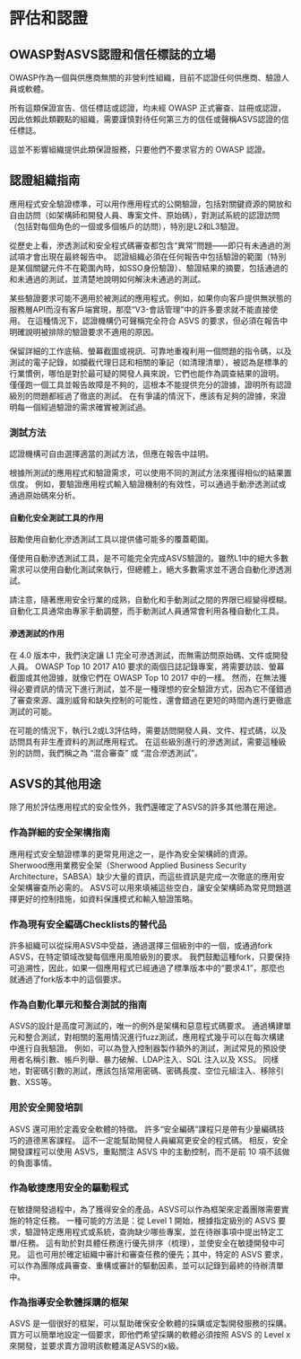 # 評估和認證

## OWASP對ASVS認證和信任標誌的立場

OWASP作為一個與供應商無關的非營利性組織，目前不認證任何供應商、驗證人員或軟體。

所有這類保證宣告、信任標誌或認證，均未經 OWASP 正式審查、註冊或認證，因此依賴此類觀點的組織，需要謹慎對待任何第三方的信任或聲稱ASVS認證的信任標誌。

這並不影響組織提供此類保證服務，只要他們不要求官方的 OWASP 認證。

## 認證組織指南

應用程式安全驗證標準，可以用作應用程式的公開驗證，包括對關鍵資源的開放和自由訪問（如架構師和開發人員、專案文件、原始碼），對測試系統的認證訪問（包括對每個角色的一個或多個帳戶的訪問），特別是L2和L3驗證。

從歷史上看，滲透測試和安全程式碼審查都包含“異常”問題——即只有未通過的測試項才會出現在最終報告中。 認證組織必須在任何報告中包括驗證的範圍（特別是某個關鍵元件不在範圍內時，如SSO身份驗證）、驗證結果的摘要，包括通過的和未通過的測試，並清楚地說明如何解決未通過的測試。

某些驗證要求可能不適用於被測試的應用程式。例如，如果你向客戶提供無狀態的服務層API而沒有客戶端實現，那麼“V3-會話管理”中的許多要求就不能直接使用。 在這種情況下，認證機構仍可聲稱完全符合 ASVS 的要求，但必須在報告中明確說明被排除的驗證要求不適用的原因。

保留詳細的工作底稿、螢幕截圖或視訊、可靠地重複利用一個問題的指令碼，以及測試的電子記錄，如攔截代理日誌和相關的筆記（如清理清單），被認為是標準的行業慣例，哪怕是對於最可疑的開發人員來說，它們也能作為調查結果的證明。 僅僅跑一個工具並報告故障是不夠的，這根本不能提供充分的證據，證明所有認證級別的問題都經過了徹底的測試。 在有爭議的情況下，應該有足夠的證據，來證明每一個經過驗證的需求確實被測試過。

### 測試方法

認證機構可自由選擇適當的測試方法，但應在報告中註明。

根據所測試的應用程式和驗證需求，可以使用不同的測試方法來獲得相似的結果置信度。 例如，要驗證應用程式輸入驗證機制的有效性，可以通過手動滲透測試或通過原始碼來分析。

#### 自動化安全測試工具的作用

鼓勵使用自動化滲透測試工具以提供儘可能多的覆蓋範圍。

僅使用自動滲透測試工具，是不可能完全完成ASVS驗證的。雖然L1中的絕大多數需求可以使用自動化測試來執行，但總體上，絕大多數需求並不適合自動化滲透測試。

請注意，隨著應用安全行業的成熟，自動化和手動測試之間的界限已經變得模糊。 自動化工具通常由專家手動調整，而手動測試人員通常會利用各種自動化工具。

#### 滲透測試的作用

在 4.0 版本中，我們決定讓 L1 完全可滲透測試，而無需訪問原始碼、文件或開發人員。 OWASP Top 10 2017 A10 要求的兩個日誌記錄專案，將需要訪談、螢幕截圖或其他證據，就像它們在 OWASP Top 10 2017 中的一樣。 然而，在無法獲得必要資訊的情況下進行測試，並不是一種理想的安全驗證方式，因為它不僅錯過了審查來源、識別威脅和缺失控制的可能性，還會錯過在更短的時間內進行更徹底測試的可能。

在可能的情況下，執行L2或L3評估時，需要訪問開發人員、文件、程式碼，以及訪問具有非生產資料的測試應用程式。 在這些級別進行的滲透測試，需要這種級別的訪問，我們稱之為 “混合審查” 或 “混合滲透測試”。

## ASVS的其他用途

除了用於評估應用程式的安全性外，我們還確定了ASVS的許多其他潛在用途。

### 作為詳細的安全架構指南

應用程式安全驗證標準的更常見用途之一，是作為安全架構師的資源。 Sherwood應用業務安全架（Sherwood Applied Business Security Architecture，SABSA）缺少大量的資訊，而這些資訊是完成一次徹底的應用安全架構審查所必需的。 ASVS可以用來填補這些空白，讓安全架構師為常見問題選擇更好的控制措施，如資料保護模式和輸入驗證策略。

### 作為現有安全編碼Checklists的替代品

許多組織可以從採用ASVS中受益，通過選擇三個級別中的一個，或通過fork ASVS，在特定領域改變每個應用風險級別的要求。 我們鼓勵這種fork，只要保持可追溯性，因此，如果一個應用程式已經通過了標準版本中的“要求4.1”，那麼也就通過了fork版本中的這個要求。

### 作為自動化單元和整合測試的指南

ASVS的設計是高度可測試的，唯一的例外是架構和惡意程式碼要求。 通過構建單元和整合測試，對相關的濫用情況進行fuzz測試，應用程式幾乎可以在每次構建中進行自我驗證。 例如，可以為登入控制器製作額外的測試，測試常見的預設使用者名稱引數、帳戶列舉、暴力破解、LDAP注入、SQL 注入以及 XSS。 同樣地，對密碼引數的測試，應該包括常用密碼、密碼長度、空位元組注入、移除引數、XSS等。

### 用於安全開發培訓

ASVS 還可用於定義安全軟體的特徵。 許多“安全編碼”課程只是帶有少量編碼技巧的道德黑客課程。 這不一定能幫助開發人員編寫更安全的程式碼。 相反，安全開發課程可以使用 ASVS，重點關注 ASVS 中的主動控制，而不是前 10 項不該做的負面事情。

### 作為敏捷應用安全的驅動程式

在敏捷開發過程中，為了獲得安全的產品，ASVS可以作為框架來定義團隊需要實施的特定任務。 一種可能的方法是：從 Level 1 開始，根據指定級別的 ASVS 要求，驗證特定應用程式或系統，查詢缺少哪些專案，並在待辦事項中提出特定工單/任務。 這有助於對具體任務進行優先排序（梳理），並使安全在敏捷開發中可見。 這也可用於確定組織中審計和審查任務的優先；其中，特定的 ASVS 要求，可以作為團隊成員審查、重構或審計的驅動因素，並可以記錄到最終的待辦清單中。

### 作為指導安全軟體採購的框架

ASVS 是一個很好的框架，可以幫助確保安全軟體的採購或定製開發服務的採購。 買方可以簡單地設定一個要求，即他們希望採購的軟體必須按照 ASVS 的 Level x 來開發，並要求賣方證明該軟體滿足ASVS的x級。
